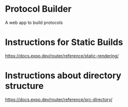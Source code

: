# Protocol Builder
A web app to build protocols

# Instructions for Static Builds
https://docs.expo.dev/router/reference/static-rendering/

# Instructions about directory structure
https://docs.expo.dev/router/reference/src-directory/